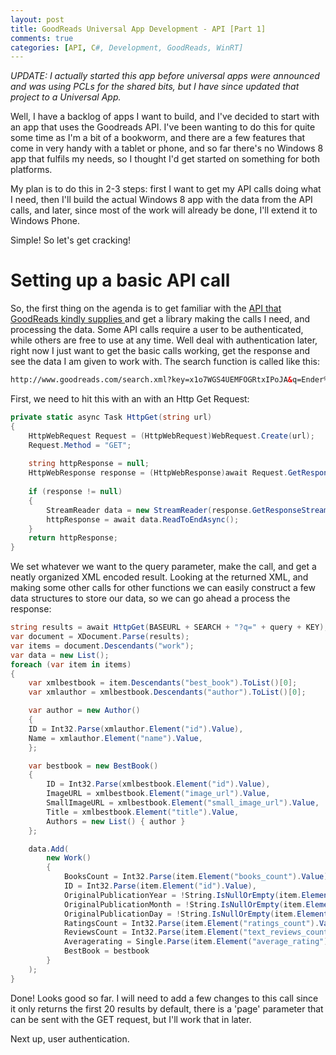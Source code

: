 ```yaml
---
layout: post
title: GoodReads Universal App Development - API [Part 1]
comments: true
categories: [API, C#, Development, GoodReads, WinRT]
---
```

<em>UPDATE: I actually started this app before universal apps were announced and was using PCLs for the shared bits, but I have since updated that project to a Universal App.</em>

Well, I have a backlog of apps I want to build, and I've decided to start with an app that uses the Goodreads API. I've been wanting to do this for quite some time as I'm a bit of a bookworm, and there are a few features that come in very handy with a tablet or phone, and so far there's no Windows 8 app that fulfils my needs, so I thought I'd get started on something for both platforms.

My plan is to do this in 2-3 steps: first I want to get my API calls doing what I need, then I'll build the actual Windows 8 app with the data from the API calls, and later, since most of the work will already be done, I'll extend it to Windows Phone.

Simple! So let's get cracking!
<h1>Setting up a basic API call</h1>
So, the first thing on the agenda is to get familiar with the <a title="http://www.goodreads.com/api" href="http://www.goodreads.com/api" target="_blank">API that GoodReads kindly supplies </a>and get a library making the calls I need, and processing the data. Some API calls require a user to be authenticated, while others are free to use at any time. Well deal with authentication later, right now I just want to get the basic calls working, get the response and see the data I am given to work with. The search function is called like this:

```html
http://www.goodreads.com/search.xml?key=x1o7WGS4UEMFOGRtxIPoJA&q=Ender%27s+Game
```

First, we need to hit this with an with an Http Get Request:

```csharp
private static async Task HttpGet(string url)
{
    HttpWebRequest Request = (HttpWebRequest)WebRequest.Create(url);
    Request.Method = "GET";
    
    string httpResponse = null;
    HttpWebResponse response = (HttpWebResponse)await Request.GetResponseAsync();
    
    if (response != null)
    {
        StreamReader data = new StreamReader(response.GetResponseStream());
        httpResponse = await data.ReadToEndAsync();
    }
    return httpResponse;
}
```

We set whatever we want to the query parameter, make the call, and get a neatly organized XML encoded result. Looking at the returned XML, and making some other calls for other functions we can easily construct a few data structures to store our data, so we can go ahead a process the response:

```csharp
string results = await HttpGet(BASEURL + SEARCH + "?q=" + query + KEY);
var document = XDocument.Parse(results);
var items = document.Descendants("work");
var data = new List();
foreach (var item in items)
{
    var xmlbestbook = item.Descendants("best_book").ToList()[0];
    var xmlauthor = xmlbestbook.Descendants("author").ToList()[0];

    var author = new Author()
    {
    ID = Int32.Parse(xmlauthor.Element("id").Value),
    Name = xmlauthor.Element("name").Value,
    };

    var bestbook = new BestBook()
    {
        ID = Int32.Parse(xmlbestbook.Element("id").Value),
        ImageURL = xmlbestbook.Element("image_url").Value,
        SmallImageURL = xmlbestbook.Element("small_image_url").Value,
        Title = xmlbestbook.Element("title").Value,
        Authors = new List() { author }
    };

    data.Add(
        new Work()
        {
            BooksCount = Int32.Parse(item.Element("books_count").Value),
            ID = Int32.Parse(item.Element("id").Value),
            OriginalPublicationYear = !String.IsNullOrEmpty(item.Element("original_publication_year").Value) ? Int32.Parse(item.Element("original_publication_year").Value) : -1,
            OriginalPublicationMonth = !String.IsNullOrEmpty(item.Element("original_publication_month").Value) ? Int32.Parse(item.Element("original_publication_month").Value) : -1,
            OriginalPublicationDay = !String.IsNullOrEmpty(item.Element("original_publication_day").Value) ? Int32.Parse(item.Element("original_publication_day").Value) : -1,
            RatingsCount = Int32.Parse(item.Element("ratings_count").Value),
            ReviewsCount = Int32.Parse(item.Element("text_reviews_count").Value),
            Averagerating = Single.Parse(item.Element("average_rating").Value),
            BestBook = bestbook
        }
    );
}
```

Done! Looks good so far. I will need to add a few changes to this call since it only returns the first 20 results by default, there is a 'page' parameter that can be sent with the GET request, but I'll work that in later.

Next up, user authentication.
